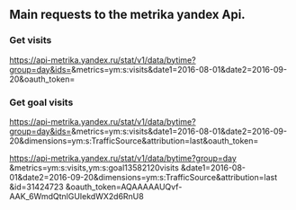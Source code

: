 ## Main requests to the metrika yandex Api.

 ### Get visits
 https://api-metrika.yandex.ru/stat/v1/data/bytime?group=day&ids=<counterId>&metrics=ym:s:visits&date1=2016-08-01&date2=2016-09-20&oauth_token=<token>
 ### Get goal visits

  https://api-metrika.yandex.ru/stat/v1/data/bytime?group=day&ids=<counterId>&metrics=ym:s:visits&date1=2016-08-01&date2=2016-09-20&dimensions=ym:s:<attribution>TrafficSource&attribution=last&oauth_token=<token>



  https://api-metrika.yandex.ru/stat/v1/data/bytime?group=day
&metrics=ym:s:visits,ym:s:goal13582120visits
&date1=2016-08-01&date2=2016-09-20&dimensions=ym:s:<attribution>TrafficSource&attribution=last
&id=31424723
&oauth_token=AQAAAAAUQvf-AAK_6WmdQtnlGUIekdWX2d6RnU8